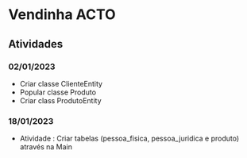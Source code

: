 # Vendinha ACTO

## Atividades

### 02/01/2023
- Criar classe ClienteEntity
- Popular classe Produto
- Criar class ProdutoEntity

### 18/01/2023
- Atividade : Criar tabelas (pessoa_fisica, pessoa_juridica e produto) através na Main